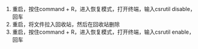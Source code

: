 1. 重启，按住command + R，进入恢复模式，打开终端，输入csrutil disable，回车
2. 重启，将文件拉入回收站，然后在回收站删除
3. 重启，按住command + R，进入恢复模式，打开终端，输入csrutil enable，回车